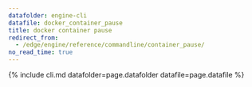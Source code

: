 ```yaml
---
datafolder: engine-cli
datafile: docker_container_pause
title: docker container pause
redirect_from:
  - /edge/engine/reference/commandline/container_pause/
no_read_time: true
---
```

<!--
Sorry, but the contents of this page are automatically generated from
Docker's source code. If you want to suggest a change to the text that appears
here, you'll need to find the string by searching this repo:

https://github.com/docker/cli
-->

{% include cli.md datafolder=page.datafolder datafile=page.datafile %}
